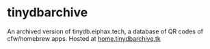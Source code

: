 # tinydbarchive
An archived version of tinydb.eiphax.tech, a database of QR codes of cfw/homebrew apps. Hosted at [home.tinydbarchive.tk](https://home.tinydbarchive.tk)

